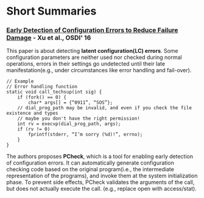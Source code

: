 # Short Summaries

### [Early Detection of Configuration Errors to Reduce Failure Damage](https://www.usenix.org/system/files/conference/osdi16/osdi16-xu.pdf) - Xu et al., OSDI' 16

This paper is about detecting **latent configuration\(LC\) errors**. Some configuration parameters are neither used nor checked during normal operations, errors in their settings go undetected until their late manifestation\(e.g., under circumstances like error handling and fail-over\). 

```text
// Example
// Error handling function
static void call_techsup(int sig) {
    if (fork() == 0) {
        char* args[] = {“0911”, “SOS”};
    // dial_prog_path may be invalid, and even if you check the file existence and types
    // maybe you don't have the right permission!  
    int rv = execvp(dial_prog_path, args); 
    if (rv != 0)
        fprintf(stderr, “I’m sorry (%d)!”, errno);
    }
}
```

The authors proposes **PCheck**, which is a tool for enabling early detection of configuration errors. It can automatically generate configuration checking code based on the original program\(i.e., the intermediate representation of the programs\), and invoke them at the system initialization phase. To prevent side effects, PCheck validates the arguments of the call, but does not actually execute the call. \(e.g., replace open with access/stat\).

